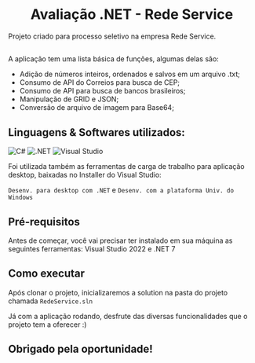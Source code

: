 <h1 align="center">Avaliação .NET - Rede Service</h1>
Projeto criado para processo seletivo na empresa Rede Service.

##
<!--ts-->
A aplicação tem uma lista básica de funções, algumas delas são:
   * Adição de números inteiros, ordenados e salvos em um arquivo .txt;
   * Consumo de API do Correios para busca de CEP;
   * Consumo de API para busca de bancos brasileiros;
   * Manipulação de GRID e JSON;
   * Conversão de arquivo de imagem para Base64;
<!--te-->
##
<h2>Linguagens & Softwares utilizados:</h2>

![C#](https://img.shields.io/badge/C%23-239120?style=for-the-badge&logo=c-sharp&logoColor=white)
![.NET](https://img.shields.io/badge/.NET-512BD4?style=for-the-badge&logo=dotnet&logoColor=white)
![Visual Studio](https://img.shields.io/badge/Visual_Studio-5C2D91?style=for-the-badge&logo=visual%20studio&logoColor=white)

Foi utilizada também as ferramentas de carga de trabalho para aplicação desktop, baixadas no Installer do Visual Studio:

`Desenv. para desktop com .NET` e `Desenv. com a plataforma Univ. do Windows`

##
<h2>Pré-requisitos</h2>
Antes de começar, você vai precisar ter instalado em sua máquina as seguintes ferramentas:
Visual Studio 2022 e .NET 7

<h2>Como executar</h2>

Após clonar o projeto, inicializaremos a solution na pasta do projeto chamada `RedeService.sln`

Já com a aplicação rodando, desfrute das diversas funcionalidades que o projeto tem a oferecer :)

##
## Obrigado pela oportunidade!
